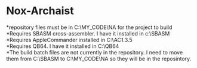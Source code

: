 # Nox-Archaist
*repository files must be in C:\MY_CODE\NA for the project to build  
*Requires SBASM cross-assembler. I have it installed in c:\SBASM  
*Requires AppleCommander installed in C:\AC1.3.5  
*Requires QB64. I have it installed in C:\QB64  
*The build batch files are not currently in the repository. I need to move them from C:\SBASM to C:\MY_CODE\NA so they will be in the reposintory.   

